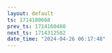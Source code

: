 ```yaml
---
layout: default
ts: 1714180668
prev_ts: 1714160480
next_ts: 1714312502
date_time: "2024-04-26 06:17:48"
---
```

